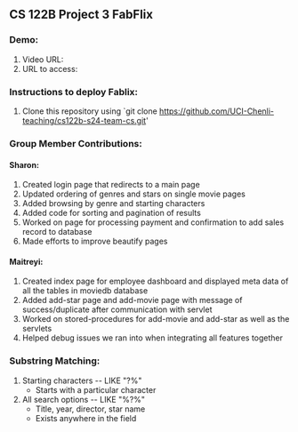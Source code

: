 ## CS 122B Project 3 FabFlix

### Demo: 
1. Video URL: 
2. URL to access: 

### Instructions to deploy Fablix: 
1. Clone this repository using `git clone https://github.com/UCI-Chenli-teaching/cs122b-s24-team-cs.git'


### Group Member Contributions: 

#### Sharon:
1. Created login page that redirects to a main page
2. Updated ordering of genres and stars on single movie pages
3. Added browsing by genre and starting characters
4. Added code for sorting and pagination of results
5. Worked on page for processing payment and confirmation to add sales record to database
6. Made efforts to improve beautify pages

#### Maitreyi:

1. Created index page for employee dashboard and displayed meta data of all the tables in moviedb database
2. Added add-star page and add-movie page with message of success/duplicate after communication with servlet
3. Worked on stored-procedures for add-movie and add-star as well as the servlets
4. Helped debug issues we ran into when integrating all features together

### Substring Matching:
1. Starting characters -- LIKE "?%"
   * Starts with a particular character
2. All search options -- LIKE "%?%"
   * Title, year, director, star name
   * Exists anywhere in the field

